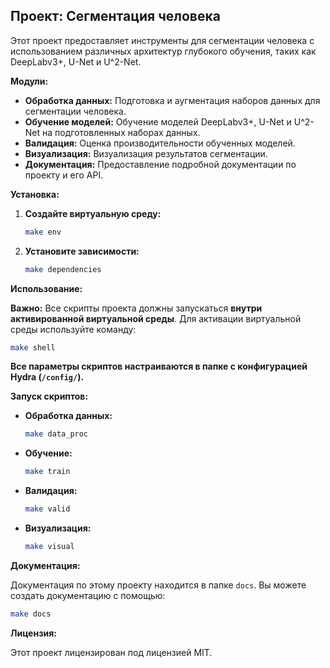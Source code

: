 ## Проект: Сегментация человека

Этот проект предоставляет инструменты для сегментации человека с использованием различных архитектур глубокого обучения, таких как DeepLabv3+, U-Net и U^2-Net.

**Модули:**

* **Обработка данных:** Подготовка и аугментация наборов данных для сегментации человека.
* **Обучение моделей:** Обучение моделей DeepLabv3+, U-Net и U^2-Net на подготовленных наборах данных.
* **Валидация:** Оценка производительности обученных моделей.
* **Визуализация:** Визуализация результатов сегментации.
* **Документация:** Предоставление подробной документации по проекту и его API.

**Установка:**

1. **Создайте виртуальную среду:**
   ```bash
   make env
   ```
2. **Установите зависимости:**
   ```bash
   make dependencies
   ```

**Использование:**

**Важно:** Все скрипты проекта должны запускаться **внутри активированной виртуальной среды**. Для активации виртуальной среды используйте команду:
```bash
make shell
```

**Все параметры скриптов настраиваются в папке с конфигурацией Hydra (`/config/`).** 

**Запуск скриптов:**

* **Обработка данных:**
    ```bash
    make data_proc
    ```
* **Обучение:**
    ```bash
    make train
    ```
* **Валидация:**
    ```bash
    make valid
    ```
* **Визуализация:**
    ```bash
    make visual
    ```

**Документация:**

Документация по этому проекту находится в папке `docs`. Вы можете создать документацию с помощью:

```bash
make docs
```

**Лицензия:**

Этот проект лицензирован под лицензией MIT.
